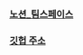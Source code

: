 ### [노션_팀스페이스](https://www.notion.so/TEAM-838975732d17437bbf0aaac3a1aaaa25?pvs=4)
### [깃헙 주소](https://github.com/jeongwanchoi/2024-SMARCLE-Maker-s-Day)
